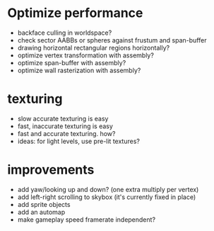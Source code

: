# Optimize performance
- backface culling in worldspace?
- check sector AABBs or spheres against frustum and span-buffer
- drawing horizontal rectangular regions horizontally?
- optimize vertex transformation with assembly?
- optimize span-buffer with assembly?
- optimize wall rasterization with assembly?
  
# texturing 
- slow accurate texturing is easy
- fast, inaccurate texturing is easy
- fast and accurate texturing. how?
- ideas: for light levels, use pre-lit textures?

# improvements 
- add yaw/looking up and down? (one extra multiply per vertex)
- add left-right scrolling to skybox (it's currently fixed in place) 
- add sprite objects
- add an automap
- make gameplay speed framerate independent?
